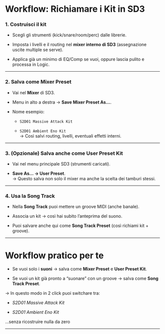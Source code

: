 # Workflow: Richiamare i Kit in SD3

### 1. Costruisci il kit

- Scegli gli strumenti (kick/snare/room/perc) dalle librerie.
    
- Imposta i livelli e il routing nel **mixer interno di SD3** (assegnazione uscite multiple se serve).
    
- Applica già un minimo di EQ/Comp se vuoi, oppure lascia pulito e processa in Logic.
    

---

### 2. Salva come **Mixer Preset**

- Vai nel **Mixer** di SD3.
    
- Menu in alto a destra → **Save Mixer Preset As…**.
    
- Nome esempio:
    
    - `S2D01 Massive Attack Kit`
        
    - `S2D01 Ambient Eno Kit`  
        -> Così salvi routing, livelli, eventuali effetti interni.
        

---

### 3. (Opzionale) Salva anche come **User Preset Kit**

- Vai nel menu principale SD3 (strumenti caricati).
    
- **Save As… → User Preset**.  
    -> Questo salva non solo il mixer ma anche la scelta dei tamburi stessi.
    

---

### 4. Usa la **Song Track**

- Nella **Song Track** puoi mettere un groove MIDI (anche banale).
    
- Associa un kit → così hai subito l’anteprima del suono.
    
- Puoi salvare anche qui come **Song Track Preset** (così richiami kit + groove).
    

---

# Workflow pratico per te

- Se vuoi solo i **suoni** → salva come **Mixer Preset** e **User Preset Kit**.
    
- Se vuoi un kit già pronto a “suonare” con un groove → salva come **Song Track Preset**.
    

-> In questo modo in 2 click puoi switchare tra:

- _S2D01 Massive Attack Kit_
    
- _S2D01 Ambient Eno Kit_
    

…senza ricostruire nulla da zero 

---